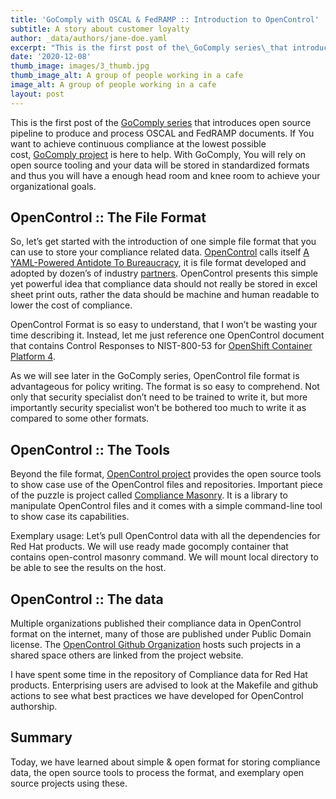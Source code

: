 ```yaml
---
title: 'GoComply with OSCAL & FedRAMP :: Introduction to OpenControl'
subtitle: A story about customer loyalty
author: _data/authors/jane-doe.yaml
excerpt: "This is the first post of the\_GoComply series\_that introduces open source pipeline to produce and process OSCAL and FedRAMP documents."
date: '2020-12-08'
thumb_image: images/3_thumb.jpg
thumb_image_alt: A group of people working in a cafe
image_alt: A group of people working in a cafe
layout: post
---
```

This is the first post of the [GoComply series](http://isimluk.com/tags/gocomply/) that introduces open source pipeline to produce and process OSCAL and FedRAMP documents. If You want to achieve continuous compliance at the lowest possible cost, [GoComply project](https://github.com/gocomply) is here to help. With GoComply, You will rely on open source tooling and your data will be stored in standardized formats and thus you will have a enough head room and knee room to achieve your organizational goals.


## OpenControl :: The File Format

So, let’s get started with the introduction of one simple file format that you can use to store your compliance related data. [OpenControl](https://open-control.org/) calls itself [A YAML-Powered Antidote To Bureaucracy](https://open-control.org/philosophy/), it is file format developed and adopted by dozen’s of industry [partners](https://open-control.org/members/). OpenControl presents this simple yet powerful idea that compliance data should not really be stored in excel sheet print outs, rather the data should be machine and human readable to lower the cost of compliance.

OpenControl Format is so easy to understand, that I won’t be wasting your time describing it. Instead, let me just reference one OpenControl document that contains Control Responses to NIST-800-53 for [OpenShift Container Platform 4](https://github.com/ComplianceAsCode/redhat/blob/7532d895f08c63f8ca592ebde5caff4452863f90/build/openshift-container-platform-4/component.yaml).

As we will see later in the GoComply series, OpenControl file format is advantageous for policy writing. The format is so easy to comprehend. Not only that security specialist don’t need to be trained to write it, but more importantly security specialist won’t be bothered too much to write it as compared to some other formats.

## OpenControl :: The Tools

Beyond the file format, [OpenControl project](https://github.com/opencontrol/) provides the open source tools to show case use of the OpenControl files and repositories. Important piece of the puzzle is project called [Compliance Masonry](https://github.com/opencontrol/compliance-masonry). It is a library to manipulate OpenControl files and it comes with a simple command-line tool to show case its capabilities.

Exemplary usage: Let’s pull OpenControl data with all the dependencies for Red Hat products. We will use ready made gocomply container that contains open-control masonry command. We will mount local directory to be able to see the results on the host.

## OpenControl :: The data

Multiple organizations published their compliance data in OpenControl format on the internet, many of those are published under Public Domain license. The [OpenControl Github Organization](https://github.com/opencontrol/) hosts such projects in a shared space others are linked from the project website.

I have spent some time in the repository of Compliance data for Red Hat products. Enterprising users are advised to look at the Makefile and github actions to see what best practices we have developed for OpenControl authorship.

## Summary

Today, we have learned about simple & open format for storing compliance data, the open source tools to process the format, and exemplary open source projects using these.

